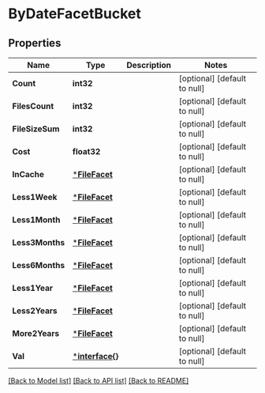 # ByDateFacetBucket

## Properties
Name | Type | Description | Notes
------------ | ------------- | ------------- | -------------
**Count** | **int32** |  | [optional] [default to null]
**FilesCount** | **int32** |  | [optional] [default to null]
**FileSizeSum** | **int32** |  | [optional] [default to null]
**Cost** | **float32** |  | [optional] [default to null]
**InCache** | [***FileFacet**](file_facet.md) |  | [optional] [default to null]
**Less1Week** | [***FileFacet**](file_facet.md) |  | [optional] [default to null]
**Less1Month** | [***FileFacet**](file_facet.md) |  | [optional] [default to null]
**Less3Months** | [***FileFacet**](file_facet.md) |  | [optional] [default to null]
**Less6Months** | [***FileFacet**](file_facet.md) |  | [optional] [default to null]
**Less1Year** | [***FileFacet**](file_facet.md) |  | [optional] [default to null]
**Less2Years** | [***FileFacet**](file_facet.md) |  | [optional] [default to null]
**More2Years** | [***FileFacet**](file_facet.md) |  | [optional] [default to null]
**Val** | [***interface{}**](interface{}.md) |  | [optional] [default to null]

[[Back to Model list]](../README.md#documentation-for-models) [[Back to API list]](../README.md#documentation-for-api-endpoints) [[Back to README]](../README.md)


